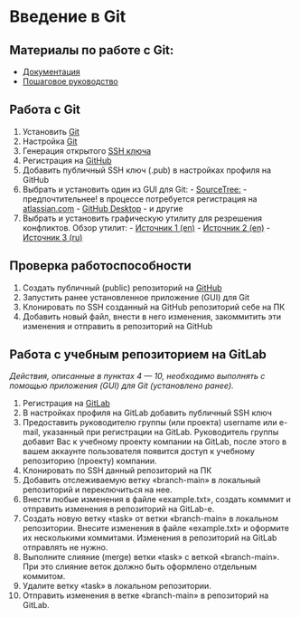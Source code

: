 # Введение в Git


## Материалы по работе с Git:

* [Документация](https://git-scm.com/book/ru/v2/Введение-О-системе-контроля-версий)
* [Пошаговое руководство](https://githowto.com/ru)

## Работа с Git

  1. Установить [Git](https://git-scm.com/downloads)
  2. Настройка [Git](https://git-scm.com/downloads)
  3. Генерация открытого [SSH ключа](https://help.github.com/articles/connecting-to-github-with-ssh/)
  4. Регистрация на [GitHub](https://github.com)
  5. Добавить публичный SSH ключ (.pub) в настройках профиля на GitHub
  6. Выбрать и установить один из GUI для Git:
    - [SourceTree:](https://www.sourcetreeapp.com) - предпочтительнее! в процессе потребуется регистрация на [atlassian.com](https://www.atlassian.com)
    - [GitHub Desktop](https://desktop.github.com)
    - и другие
  7. Выбрать и установить графическую утилиту для резрешения конфликтов. Обзор утилит:
    - [Источник 1 (en)](https://developer.atlassian.com/blog/2015/12/tips-tools-to-solve-git-conflicts/)
    - [Источник 2 (en)](https://www.slant.co/topics/1324/~diff-tools-for-git)
    - [Источник 3 (ru)](https://habrahabr.ru/post/150001/)

## Проверка работоспособности

  1. Создать публичный (public) репозиторий на [GitHub](https://github.com)
  2. Запустить ранее установленное приложение (GUI) для Git
  3. Клонировать по SSH созданный на GitHub репозиторий себе на ПК
  4. Добавить новый файл, внести в него изменения, закоммитить эти изменения и отправить в репозиторий на GitHub

## Работа с учебным репозиторием на GitLab

  *Действия, описанные в пунктах 4 — 10, необходимо выполнять c помощью приложения (GUI) для Git (установлено ранее).*
    
  1. Регистрация на [GitLab](https://gitlab.com)
  2. В настройках профиля на GitLab добавить публичный SSH ключ
  3. Предоставить руководителю группы (или проекта) username или e-mail, указанный при регистрации на GitLab. Руководитель группы добавит Вас к учебному проекту компании на GitLab, после этого в вашем аккаунте пользователя появится доступ к учебному репозиторию (проекту) компании.
  4. Клонировать по SSH данный репозиторий на ПК
  5. Добавить отслеживаемую ветку «branch-main» в локальный репозиторий и переключиться на нее.
  6. Внести любые изменения в файле «example.txt», создать комммит и отправить изменения в репозиторий на GitLab-е.
  7. Создать новую ветку «task» от ветки «branch-main» в локальном репозитории. Внесите изменения в файле «example.txt» и оформите их несколькими коммитами. Изменения в репозиторий на GitLab отправлять не нужно.
  8. Выполните слияние (merge) ветки «task» с веткой «branch-main». При это слияние веток должно быть оформлено отдельным коммитом.
  9. Удалите ветку «task» в локальном репозитории.
  10. Отправить изменения в ветке «branch-main» в репозиторий на GitLab.
